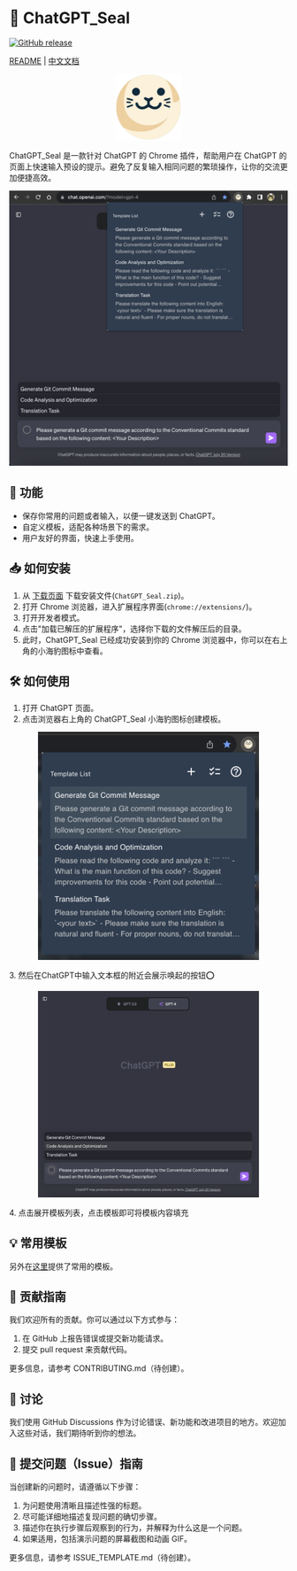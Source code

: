# 🦭 ChatGPT_Seal
[![GitHub release](https://img.shields.io/github/tag/LouisTsang-jk/chatgpt-seal.svg?label=release)](https://github.com/LouisTsang-jk/chatgpt-seal/releases)

[README](README.md) | [中文文档](README_zh.md)
<p align="center">
    <img src="./logo.png" alt="ChatGPT_Seal" width="120" height="120">
</p>

ChatGPT_Seal 是一款针对 ChatGPT 的 Chrome 插件，帮助用户在 ChatGPT 的页面上快速输入预设的提示。避免了反复输入相同问题的繁琐操作，让你的交流更加便捷高效。    

<p align="center">
    <img src="./snapshot/snapshot-3.png" alt="ChatGPT_Seal">
</p>

## 🚀 功能

- 保存你常用的问题或者输入，以便一键发送到 ChatGPT。
- 自定义模板，适配各种场景下的需求。
- 用户友好的界面，快速上手使用。

## 📥 如何安装

1. 从 [下载页面](https://github.com/LouisTsang-jk/chatgpt-seal/releases) 下载安装文件(`ChatGPT_Seal.zip`)。
2. 打开 Chrome 浏览器，进入扩展程序界面(`chrome://extensions/`)。
3. 打开开发者模式。
4. 点击"加载已解压的扩展程序"，选择你下载的文件解压后的目录。
5. 此时，ChatGPT_Seal 已经成功安装到你的 Chrome 浏览器中，你可以在右上角的小海豹图标中查看。

## 🛠️ 如何使用

1. 打开 ChatGPT 页面。
2. 点击浏览器右上角的 ChatGPT_Seal 小海豹图标创建模板。
<p align="center">
    <img src="./snapshot/snapshot-2.png" alt="ChatGPT_Seal" width="400">
</p>
3. 然后在ChatGPT中输入文本框的附近会展示唤起的按钮⭕️
<p align="center">
    <img src="./snapshot/snapshot-1.png" alt="ChatGPT_Seal" width="400">
</p>
4. 点击展开模板列表，点击模板即可将模板内容填充

## 💡 常用模板
另外在[这里]((./src/conf/prompts_zh.json))提供了常用的模板。

## 🤝 贡献指南

我们欢迎所有的贡献。你可以通过以下方式参与：

1. 在 GitHub 上报告错误或提交新功能请求。
2. 提交 pull request 来贡献代码。

更多信息，请参考 CONTRIBUTING.md（待创建）。

## 💬 讨论

我们使用 GitHub Discussions 作为讨论错误、新功能和改进项目的地方。欢迎加入这些对话，我们期待听到你的想法。

## 🐞 提交问题（Issue）指南

当创建新的问题时，请遵循以下步骤：

1. 为问题使用清晰且描述性强的标题。
2. 尽可能详细地描述复现问题的确切步骤。
3. 描述你在执行步骤后观察到的行为，并解释为什么这是一个问题。
4. 如果适用，包括演示问题的屏幕截图和动画 GIF。

更多信息，请参考 ISSUE_TEMPLATE.md（待创建）。
